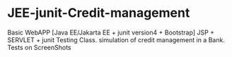 # JEE-junit-Credit-management
Basic WebAPP [Java EE/Jakarta EE + junit version4 + Bootstrap]
JSP + SERVLET + junit Testing Class.
simulation of credit management in a Bank.
Tests on ScreenShots
